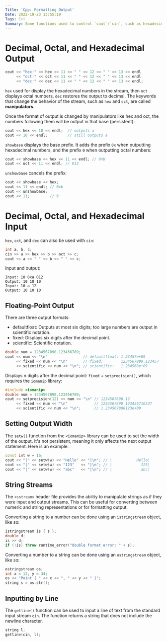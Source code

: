 ```yaml
---
Title: 'Cpp: Formatting Output'
Date: 2022-10-23 13:55:19
Tags: C++
Summary: Some functions used to control `cout`/`cin`, such as hexadecimal input/output, etc.
---
```


Decimal, Octal, and Hexadecimal Output
======================================

```cpp
cout << "hex:" << hex << 11 << " " << 12 << " " << 13 << endl
     << "oct:" << oct << 11 << " " << 12 << " " << 13 << endl
     << "dec:" << dec << 11 << " " << 12 << " " << 13 << endl;
```

`hex` used for display the hexadecimal numbers in the stream, then `oct`
displays octal numbers, `dec` restores the output to decimal. The keywords that
change the behavior of the stream, such as `hex` and `oct`, are called
**manipulators**.

Once the format of output is changed by manipulators like hex and oct, the
numbers following them will be output in that base (persistent):

```cpp
cout << hex << 10 << endl;  // outputs a
cout << 10 << endl;         // still outputs a
```

`showbase` displays the base prefix. It adds the prefix `0x` when outputting hexadecimal numbers, and the prefix `0` when outputting octal numbers:

```cpp
cout << showbase << hex << 11 << endl; // 0xb
cout << oct << 11 << endl; // 013
```

`unshowbase` cancels the prefix:

```c++
cout << showbase << hex;
cout << 11 << endl; // 0xb
cout << unshowbase;
cout << 11;         // b
```

Decimal, Octal, and Hexadecimal Input
=====================================

`hex`, `oct`, and `dec` can also be used with `cin`:

```cpp
int a, b, c;
cin >> a >> hex >> b >> oct >> c;
cout << a << " " << b << " " << c;
```

Input and output:

```
Input: 10 0xa 012
Output: 10 10 10
Input: 10 a 12
Output: 10 10 10
```

## Floating-Point Output

There are three output formats:

- defaultfloat: Outputs at most six digits; too large numbers are output in scientific notation.
- fixed: Displays six digits after the decimal point.
- scientific: Scientific notation.

```cpp
double num = 1234567890.123456789;
cout << num << "\n"                // defaultfloat: 1.23457e+09
     << fixed << num << "\n"       // fixed:        1234567890.123457
     << scientific << num << "\n"; // scientific:   1.234568e+09
```

Displays n digits after the decimal point: `fixed` + `setprecision()`, which
requires the `iomanip` library:

```cpp
#include <iomanip>
double num = 1234567890.123456789;
cout << setprecision(12) << num << "\n" // 1234567890.12
     << fixed << num << "\n"            // 1234567890.123456716537
     << scientific << num << "\n";      // 1.234567890123e+09
```

## Setting Output Width

The `setw()` function from the `<iomanip>` library can be used to set the width
of the output. It's not persistent, meaning it only affects the next output
statement. Here is an example:

```cpp
const int w = 16;
cout << "|" << setw(w) << "Hello" << "|\n"; // |           Hello|
cout << "|" << setw(w) << "123"   << "|\n"; // |             123|
cout << "|" << setw(w) << "abc"   << "|\n"; // |             abc|
```

## String Streams

The `<sstream>` header file provides the ability to manipulate strings as if
they were input and output streams. This can be useful for converting between
numeric and string representations or for formatting output.

Converting a string to a number can be done using an `istringstream` object, like so:

```cpp
istringstream is { s };
double d;
is >> d;
if (!is) throw runtime_error("double format error: " + s);
```

Converting a number to a string can be done using an `ostringstream` object, like so:

```cpp
ostringstream os;
int x = 12, y = 34;
os << "Point { " << x << ", " << y << " }";
string s = os.str();
```

## Inputting by Line

The `getline()` function can be used to input a line of text from the standard
input stream `cin`. The function returns a string that does not include the newline character.

```cpp
string l;
getline(cin, l);
```
